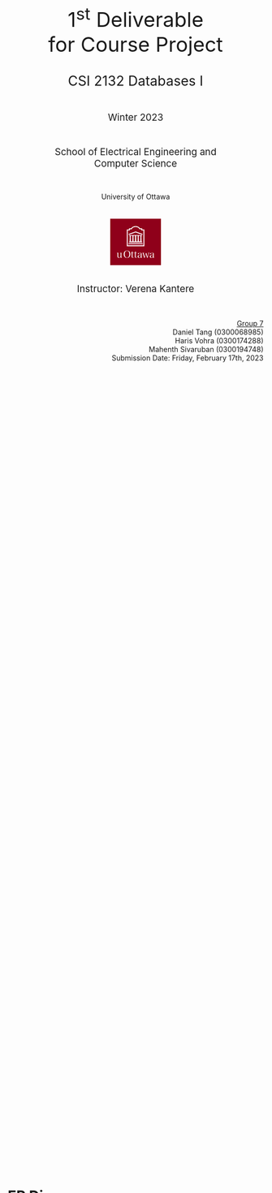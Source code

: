 <div style="justify-content:center;align-items:center;width:100%;height:100%;display:flex;text-align:center;white-space:pre;flex-direction:column"><div>
<span style="font-size:30pt">1<sup>st</sup> Deliverable
for Course Project</span>


<span style="font-size:20pt">CSI 2132 Databases I</span>

<span style="font-size:14pt">Winter 2023</span>

<span style="font-size:14pt">School of Electrical Engineering and Computer Science

University of Ottawa</span>

<img src="data:image/svg+xml;utf8,%3Csvg%20width%3D%22299.2%22%20height%3D%22273.92%22%20version%3D%221.1%22%20viewBox%3D%220%200%20299.2%20273.92%22%20xml%3Aspace%3D%22preserve%22%20xmlns%3D%22http%3A%2F%2Fwww.w3.org%2F2000%2Fsvg%22%3E%3Crect%20width%3D%22100%25%22%20height%3D%22100%25%22%20fill%3D%22%238f001a%22%2F%3E%3Cg%20transform%3D%22matrix(1.3333%200%200%20-1.3333%2038.802%20230.75)%22%20fill%3D%22%23fff%22%3E%3Cpath%20d%3D%22m17.09%200.25781c-0.1273%201.0344-0.2132%202.3242-0.2132%204.4344-1.6817-2.9262-4.4774-4.648-7.6649-4.648-2.7512%200-4.8637%201.332-5.7227%203.6137-0.43281%201.1641-0.60351%202.9301-0.60351%206.6723v7.1058c0%202.2352-0.17383%203.1411-0.64532%203.5301-0.26015%200.2559-0.64804%200.341-1.4629%200.386h-0.77734v0.95l6.6723%200.4308c-0.21172-4.0047-0.25782-5.0398-0.25782-8.0129v-3.7437c0-4.3473%200.08828-5.509%200.60352-7.0133%200.51719-1.593%201.7203-2.4168%203.4886-2.4168%202.3684%200%204.4758%201.5539%205.5946%204.1801%200.6437%201.4648%200.7754%202.409%200.7754%205.0789v6.6308c0%202.2789-0.1317%203.0981-0.6457%203.4871-0.2598%200.2571-0.6887%200.384-1.4633%200.429h-0.7789v0.95l6.6761%200.4308c-0.1312-3.2316-0.216-6.0726-0.216-8.0129v-8.132c0-4.3078%200.386-5.084%202.625-5.084h0.3051v-0.94375l-6.2891-0.30234%22%2F%3E%3Cpath%20d%3D%22m37.323%205.8539c1.7238-3.057%204.4336-4.691%207.88-4.691%203.4438%200%206.1547%201.634%207.8778%204.691%201.5468%202.8%202.3207%206.159%202.3207%2010.33%200%204.1781-0.7739%207.5351-2.3207%2010.334-1.7231%203.098-4.434%204.6922-7.8778%204.6922-3.4464%200-6.1562-1.6352-7.88-4.6922-1.5489-2.8418-2.3247-6.2379-2.3247-10.334%200-4.0879%200.7758-7.4449%202.3247-10.33zm-3.0993%2021.615c2.5832%203.2258%206.327%204.9047%2010.979%204.9047%204.6946%200%208.3496-1.6347%2010.974-4.9047%202.3703-3.0152%203.5738-6.7632%203.5738-11.285%200-4.5231-1.2035-8.3078-3.5738-11.232-2.6661-3.3168-6.2793-4.952-10.974-4.952-4.6523%200-8.4422%201.7238-10.979%204.952-2.3679%203.0109-3.5742%206.7582-3.5742%2011.232%200%204.5219%201.1637%208.225%203.5742%2011.285%22%2F%3E%3Cpath%20d%3D%22m69.522%206.6711c0-2.5383%200.1289-3.6609%200.5586-4.2609%200.4328-0.6043%201.1211-0.90625%202.1109-0.90625%200.9485%200%201.7664%200.21992%202.7121%200.77617l0.3883-1.1172c-1.4219-0.73398-2.7984-1.0758-4.3465-1.0758-2.1121%200-3.7047%200.73008-4.4355%202.107-0.4746%200.86094-0.6031%201.807-0.6031%204.9969v13.943h-2.711v0.9922c2.5391%200.2168%203.8301%201.8949%204.4766%205.9429l1.9785%200.5579c-0.0856-1.85-0.1289-3.4848-0.1289-6.325h5.166v-1.168h-5.166v-14.463%22%2F%3E%3Cpath%20d%3D%22m83.717%206.6711c0-2.5383%200.1277-3.6609%200.5566-4.2609%200.4313-0.6043%201.1219-0.90625%202.1094-0.90625%200.95%200%201.7625%200.21992%202.7125%200.77617l0.3883-1.1172c-1.4211-0.73398-2.7996-1.0758-4.3481-1.0758-2.1078%200-3.7015%200.73008-4.4339%202.107-0.4719%200.86094-0.6039%201.807-0.6039%204.9969v13.943h-2.7129v0.9922c2.541%200.2168%203.8347%201.8949%204.4804%205.9429l1.9793%200.5579c-0.0847-1.85-0.1277-3.4848-0.1277-6.325h5.1621v-1.168h-5.1621v-14.463%22%2F%3E%3Cpath%20d%3D%22m106.23%2012.572c-3.832-0.3438-5.512-0.6918-7.231-1.5547-1.8933-0.9024-2.8878-2.6211-2.8878-4.9063%200-2.7098%201.466-4.5648%203.6203-4.5648%202.1935%200%204.4325%201.2938%205.5055%203.1461%200.691%201.2027%200.993%203.0137%200.993%205.8566zm6.243-11.925c-1.677-0.26094-3.576-0.43477-4.436-0.43477-1.291%200-1.638%200.68984-1.807%203.577-0.688-0.7789-1.247-1.2461-2.111-1.8582-1.889-1.3707-3.401-1.8438-5.5938-1.8438-1.8953%200-3.3144%200.42891-4.3902%201.332-1.1652%201.0359-1.8973%202.7578-1.8973%204.566%200%203.4%202.1539%205.5949%206.3317%206.5429%202.2366%200.516%204.5176%200.818%207.6606%201.0328v2.709c0%201.9813-0.17%203.016-0.603%203.9211-0.558%201.116-1.764%201.677-3.53%201.677-2.8401%200-4.3062-1.291-4.4761-3.961-0.0437-0.9-0.1289-1.205-0.4734-1.4621-0.3035-0.214-0.8633-0.3418-1.5078-0.3418-1.4629%200-2.1071%200.3828-2.1071%201.2891%200%201.5488%201.1157%203.1%202.9243%204.1308%201.6379%200.9071%203.7461%201.3739%206.2841%201.3739%202.759%200%204.736-0.643%205.769-1.8879%200.861-1.077%201.25-2.4981%201.25-4.866%200-0.1301%200-0.1301-0.086-4.3489l-0.042-4.0882-0.046-1.9797c0-1.8062%200.217-3.3562%200.477-3.7062%200.257-0.34297%200.774-0.47383%202.41-0.47383v-0.89922%22%2F%3E%3Cpath%20d%3D%22m123.23%200.38594h-2.234l-5.342%2017.865c-0.733%202.4547-1.246%202.9707-3.359%203.1008v0.95h9.56v-0.95c-2.068-0.084-2.885-0.5192-2.885-1.5942%200-0.3398%200.129-0.9906%200.385-1.8906l3.875-13.521%205.682%2017.396h1.767l5.468-17.396%203.746%2012.661c0.343%201.0739%200.517%201.8942%200.517%202.4942%200%200.7328-0.433%201.2918-1.204%201.5527-0.522%200.168-0.823%200.2141-1.94%200.2981v0.95h8.439v-0.95c-2.371-0.1301-3.187-0.95-4.219-4.2641l-5.213-16.702h-2.194l-5.377%2016.531-5.472-16.531%22%2F%3E%3Cpath%20d%3D%22m159.95%2012.572c-3.829-0.3438-5.511-0.6918-7.231-1.5547-1.894-0.9024-2.884-2.6211-2.884-4.9063%200-2.7098%201.466-4.5648%203.614-4.5648%202.197%200%204.436%201.2938%205.512%203.1461%200.686%201.2027%200.989%203.0137%200.989%205.8566zm6.244-11.925c-1.679-0.26094-3.575-0.43477-4.433-0.43477-1.294%200-1.64%200.68984-1.811%203.577-0.69-0.7789-1.248-1.2461-2.109-1.8582-1.892-1.3707-3.402-1.8438-5.598-1.8438-1.894%200-3.312%200.42891-4.388%201.332-1.163%201.0359-1.894%202.7578-1.894%204.566%200%203.4%202.153%205.5949%206.328%206.5429%202.235%200.516%204.521%200.818%207.661%201.0328v2.709c0%201.9813-0.175%203.016-0.602%203.9211-0.558%201.116-1.765%201.677-3.532%201.677-2.84%200-4.302-1.291-4.472-3.961-0.043-0.9-0.133-1.205-0.475-1.4621-0.302-0.214-0.861-0.3418-1.505-0.3418-1.466%200-2.111%200.3828-2.111%201.2891%200%201.5488%201.116%203.1%202.928%204.1308%201.633%200.9071%203.742%201.3739%206.281%201.3739%202.757%200%204.738-0.643%205.77-1.8879%200.859-1.077%201.251-2.4981%201.251-4.866%200-0.1301%200-0.1301-0.088-4.3489l-0.043-4.0882-0.044-1.9797c0-1.8062%200.213-3.3562%200.473-3.7062%200.263-0.34297%200.779-0.47383%202.413-0.47383v-0.89922%22%2F%3E%3Cpath%20d%3D%22m64.408%20126.27h1.2309l0.5882%201.08c4.1301%207.603%2011.46%209.197%2016.881%209.197%205.4258%200%2012.757-1.594%2016.882-9.195l0.5888-1.082h7.854v-5.055h9.419v-65.665h-69.48v65.665h9.4183v5.055h6.6184zm-1.1812%204.137h-9.5743v-5.054h-9.4187v-73.941h77.756v73.941h-9.42v5.054h-9.579c-4.0887%206.636-11.096%2010.278-19.882%2010.278-8.782%200-15.788-3.642-19.882-10.278%22%2F%3E%3Cpath%20d%3D%22m52.681%2066.638h60.852v-2.2766h-60.852v2.2766%22%2F%3E%3Cpath%20d%3D%22m50.902%2062.656h64.427v-2.2754h-64.427v2.2754%22%2F%3E%3Cpath%20d%3D%22m82.407%20116.58-30.425-10.94%201.3993-3.894s28.39%2010.208%2029.727%2010.688c1.3355-0.48%2029.73-10.688%2029.73-10.688l1.398%203.894-31.128%2011.192-0.7016-0.252%22%2F%3E%3Cpath%20d%3D%22m104.04%2073.041h-6.5029l-0.5625%2023.163c0.1726-0.0852%200.3652-0.1379%200.5703-0.1379%200.7148%200%201.2961%200.5723%201.2961%201.2871%200%200.3496-0.1418%200.6652-0.3703%200.9004h4.6483c-0.226-0.2352-0.369-0.5508-0.369-0.9004%200-0.7148%200.581-1.2871%201.29-1.2871%200.203%200%200.393%200.0508%200.564%200.1348zm-11.788%200h-6.5027l-0.5633%2023.148c0.1684-0.0769%200.3512-0.123%200.5469-0.123%200.7109%200%201.2906%200.5723%201.2906%201.2871%200%200.3496-0.1414%200.6652-0.3684%200.9004h4.652c-0.227-0.2352-0.3672-0.5508-0.3672-0.9004%200-0.7148%200.5758-1.2871%201.2879-1.2871%200.2129%200%200.4121%200.0566%200.5894%200.1477zm-11.782%200h-6.5223l-0.5629%2023.166c0.1754-0.0879%200.3692-0.1406%200.5766-0.1406%200.7148%200%201.2926%200.5723%201.2926%201.2871%200%200.3496-0.1418%200.6652-0.3692%200.9004h4.65c-0.2258-0.2352-0.3668-0.5508-0.3668-0.9004%200-0.7148%200.5781-1.2871%201.2867-1.2871%200.2075%200%200.4024%200.0527%200.577%200.1406zm-11.802%200h-6.5183l-0.5633%2023.17c0.1777-0.0898%200.3754-0.1445%200.5867-0.1445%200.7098%200%201.2852%200.5723%201.2852%201.2871%200%200.3496-0.1395%200.6652-0.366%200.9004h4.6257c-0.2254-0.2352-0.364-0.5508-0.364-0.9004%200-0.7148%200.5761-1.2871%201.2886-1.2871%200.2114%200%200.4075%200.0547%200.5821%200.1445zm40.654%200-0.568%2023.182c0.181-0.0964%200.385-0.1562%200.604-0.1562%200.712%200%201.287%200.5723%201.287%201.2871%200%200.3496-0.138%200.6652-0.364%200.9004h1.04v2.2757h-56.427v-2.2757h1.0375c-0.2277-0.2352-0.3672-0.5508-0.3672-0.9004%200-0.7148%200.5758-1.2871%201.2871-1.2871%200.2102%200%200.4059%200.0527%200.5813%200.1445l-0.5621-23.17h-2.134v-3.7949h56.736v3.7949h-2.151%22%2F%3E%3C%2Fg%3E%3C%2Fsvg%3E%0A" width="100px" height="100px">





<span style="font-size:14pt">Instructor: Verena Kantere</span>

</div><div style="margin-left:auto;text-align:right">
<u>Group 7</u>
Daniel Tang (0300068985)
Haris Vohra (0300174288)
Mahenth Sivaruban (0300194748)
Submission Date: Friday, February 17th, 2023
</div></div>
<div style="page-break-before:always"></div>

# ER Diagram

```plantuml
digraph D {
Chain [shape=box]
Chain_1 [label=<<u>address-central-office</u>>]
Chain -> Chain_1 [arrowhead=none]
Chain_2 [label="contact-email-address"]
Chain -> Chain_2 [arrowhead=none]
Chain_3 [label="contact-phone-num"]
Chain -> Chain_3 [arrowhead=none]

Hotel [shape=box]
Hotel_1 [label=<<u>address-of-hotel</u>>]
Hotel -> Hotel_1 [arrowhead=none]
Hotel_2 [label="contact-email-address"]
Hotel -> Hotel_2 [arrowhead=none]
Hotel_3 [label="contact-phone-num"]
Hotel -> Hotel_3 [arrowhead=none]
Hotel_4 [label="ranking"]
Hotel -> Hotel_4 [arrowhead=none]

owns [shape=diamond]
owns -> Chain
Hotel -> owns [arrowhead=none,color="black:invis:black"]

Room [shape=box]
Room_1 [label=<<u>room-id</u>>]
Room -> Room_1 [arrowhead=none]
Room_2 [label="room-price-cents"]
Room -> Room_2 [arrowhead=none]
Room_3 [label="capacity"]
Room -> Room_3 [arrowhead=none]
Room_4 [label="extended-capacity"]
Room -> Room_4 [arrowhead=none]
Room_5 [label="problems-or-damages"]
Room -> Room_5 [arrowhead=none]

has [shape=diamond]
has -> Hotel
Room -> has [arrowhead=none,color="black:invis:black"]

Amenity [shape=box]
Amenity_1 [label=<<u>name</u>>]
Amenity -> Amenity_1 [arrowhead=none]

offers [shape=diamond]
offers -> Amenity [arrowhead=none]
Room -> offers [arrowhead=none]

Person [shape=box]
Person_1 [label=<<u>ssn-or-sin</u>>]
Person -> Person_1 [arrowhead=none]
Person_2 [label="full-name"]
Person -> Person_2 [arrowhead=none]
Person_3 [label="address"]
Person -> Person_3 [arrowhead=none]

Customer [shape=box]
Customer_1 [label="registration-date"]
Customer -> Customer_1 [arrowhead=none]

Employee [shape=box]

manager [shape=diamond]
manager -> Employee
Hotel -> manager [arrowhead=none,color="black:invis:black"]

manages [shape=diamond]
manages -> Employee [arrowhead=none,label="0..* manager"]
manages -> Employee [arrowhead=none,label="0..1 employees being managed"]

ISA1 [shape=triangle,label="ISA"]
ISA1 -> Person [arrowhead=onormal]
Customer -> ISA1 [arrowhead=none,color="black:invis:black"]
Employee -> ISA1 [arrowhead=none,color="black:invis:black"]

Role [shape=box]
Role_1 [label="role-name"]
Role -> Role_1 [arrowhead=none]

works_for [shape=diamond,label="works-for"]
works_for -> Hotel [arrowhead=none]
works_for -> Role [arrowhead=none]
works_for -> Employee [arrowhead=none]

BookingOrRenting [shape=box,peripheries=2]
BookingOrRenting1 [label=<<u>s</u>t<u>a</u>r<u>t</u>>]
BookingOrRenting -> BookingOrRenting1 [arrowhead=none]
BookingOrRenting2 [label="end"]
BookingOrRenting -> BookingOrRenting2 [arrowhead=none]

Booking [shape=box]

Renting [shape=box]

ISA2 [shape=triangle,label="ISA"]
ISA2 -> BookingOrRenting [arrowhead=onormal]
Booking -> ISA2 [arrowhead=none,color="black:invis:black"]
Renting -> ISA2 [arrowhead=none,color="black:invis:black"]

requests_room [shape=diamond,peripheries=2,label="requests-room"]
requests_room -> BookingOrRenting [arrowhead=none,color="black:invis:black"]
requests_room -> Customer [arrowhead=none]
requests_room -> Room [arrowhead=none]
}
```

- There is a `Amenity` entity to ensure that the spellings that employees input are standardized
- Views (sea view, mountain view, etc.) and amenities (TV, AC, fridge, etc.) are conceptually the same. Customers will enjoy them in the same way, and search for them in the same way. It is decided that `View` be merged with `Amenity`
- The common attributes between `Employee` and `Customer` have been extracted to `Person` so that the diagram is easier to reason about logically
- There is a `Role` entity to ensure that "roles/positions" are standardized
- The `Role` entity should not track managers; the `manages` relation should do that
- Checking in a customer is done by adding the additional specialization `Renting` to their `Booking`
- Customers that directly show up at a hotel receive a `Renting` that will never be a `Booking`
- It is assumed that there is no desire of posterity to denormalize a snapshot of `Room` into `BookingOrRenting`
- `works-for` and `requests-room` will be explained in the other sections
- There was no requirement for a booking cancellation feature. Some businesses have no-return policies, and let this application serve them
- There is no `name` attribute added to `chain`s and `hotel`s as that was not in the requirements. It may be a little bit awkward for the user, but it is possible to refer uniquely to them by their `address`es.
- It is fine for the `chain` and `hotel` contacts to be the same, as some business might have it that way legitimately
- All the generalizations depicted are total but not disjoint. Basically they should behave like Python mixins not Java classes
- `address_*` is not broken up in case there are special delivery instructions
- `full_name` is not broken up into components, in order to respect human rights

<div style="page-break-before:always"></div>

# Relational Database Schema

```plantuml
hide circle
hide methods

class chain {
<u>address_central_office</u>
contact_email_address
contact_phone_num
}

class hotel {
<u>address_of_hotel</u>
address_central_office
ranking
contact_email_address
contact_phone_num
manager_ssn_or_sin
}
chain::address_central_office <-- hotel::address_central_office

class room {
<u>address_of_hotel</u>
<u>room_id</u>
room_price_cents
capacity
extended_capacity
problems_or_damages
}
hotel::address_of_hotel <-- room::address_of_hotel

class amenity {
<u>name</u>
}

class offers {
<u>address_of_hotel</u>
<u>room_id</u>
<u>amenity_name</u>
}
room::address_of_hotel <-- offers::address_of_hotel
room::room_id <-- offers::room_id
amenity::name <- offers::amenity_name

class customer {
<u>ssn_or_sin</u>
full_name
address
registration_date
}

class employee {
<u>ssn_or_sin</u>
full_name
address
}
hotel::manager_ssn_or_sin --> employee::ssn_or_sin

class manager {
<u>manager_ssn_or_sin</u>
<u>managed_ssn_or_sin</u>
}
manager::manager_ssn_or_sin --> employee::ssn_or_sin
manager::managed_ssn_or_sin --> employee::ssn_or_sin

class role {
<u>name</u>
}

class employment {
<u>address_of_hotel</u>
<u>employee_ssn_or_sin</u>
<u>role_name</u>
}
employment::address_of_hotel --> hotel::address_of_hotel
employment::employee_ssn_or_sin --> employee::ssn_or_sin
employment::role_name --> role::name

class booking_or_renting {
<u>address_of_hotel</u>
<u>room_id</u>
<u>start</u>
customer_ssn_or_sin
end
was_booked
is_renting
}
booking_or_renting::customer_ssn_or_sin --> customer::ssn_or_sin
```

- `employee` and `customer` are split apart, because they are likely to be disjoint and the data operations performed on each tend to be radically different
- The constraints `booking_or_renting.address_of_hotel --> hotel::address_of_hotel` and `booking_or_renting.room_id --> room::room_id` are not included so that the `room`s can be deleted while keeping the `booking_or_renting` archived
- It would have been desired to use a surrogate key for `chain` and `hotel` so the asymptotic complexity of references to them are improved. However, the existing keys are sufficient to identify them, and it is not currently necessary to introduce this additional complexity before profiling
- `Booking`s and `Renting`s are merged back into a single table, just with booleans, to avoid the overhead of another table
- Underlines are supposed to be solid, but may appear dotted if zoomed in for some reason. Copy and paste to distinguish them from underscores

<div style="page-break-before:always"></div>

# Constraints

## Primary Key Constraints

Every table in the database needs a primary key to identify each entry in it specifically.
The primary key constraint needs to ensure that the primary key is distinct, non-null, and unchangeable.
In the `hotel`s table, we defined the `address_of_hotel` column as the primary key.
This would guarantee that every hotel in the database has a unique identifier that can be used to refer to it from its rooms in the database.
For example, the `rooms` table has foreign key column called `address_of_hotel` that refers to the `address_of_hotel` column in the `hotel`s table.
This would guarantee that each room in the database is associated with a specific hotel.
By defining `address_of_hotel` as the primary key in the `hotel`s table, we guarantee that each hotel has a unique identifier that can be used to link it to other tables in the database.
See the underlines in the previous sections for the rest of the constraints.


## Referential Integrity Constraints

The referential integrity constraint ensures that the data in the foreign key column of a table corresponds to the data in the primary key column of another table.
In the `room`s table, we define a foreign key constraint on the `address_of_hotel` column that refers to the `address_of_hotel` column in the `hotel`s table.
This would ensure that each room in the database is associated with a specific hotel that exists in the `hotel`s table.
If a customer attempts to book a room and specifies a hotel that doesn't exist, the constraint would prevent the booking from being created.
By creating a referential integrity constraint between the `room`s and `hotel`s tables, we can ensure that the data in the database will be consistent and accurate.
See the arrows in the previous sections for the rest of the constraints.

## Domain Constraints

The domain constraint ensures that the data in a column of a table is valid and within an acceptable range.

- `contact_email_address VARCHAR(255)` as they are usually
- `contact_phone_num VARCHAR(255)`, since some phone numbers have leading zeroes or have extensions
- `address* VARCHAR(255)`, as addresses are usually
- `*_or_sin INTEGER`, as SINs are fixed
- `ranking SMALLINT`, as it {1,2,3,4,5}
- `room_price_cents INTEGER`, as money must not be stored as floating-point numbers
- `*capacity INTEGER`, as head count is a cardinality
- `*name VARCHAR{255}`, to be flexible about how people want to name things
- `was_booked BOOLEAN`, `is_renting BOOLEAN`, as these are flags
- `start DATE`, `end DATE`, as these are dates without times, going by the convention that the date is the night of check-in

<div style="page-break-before:always"></div>

## Attribute Constraints

This section is can be considered part of the user-defined constraints section, but was split from it because the lecture slides does this.

- On, `room.capacity` and `room.extended_capacity`, value must be 1, 2, and 4. This is to ensure that only valid room types are stored in the database. We only allow values such as "single”, "double”, and "suite" respectively. This constraint prevents any invalid values from being inputted into the table.
- All integers must `>= 0` as this system does not have uses for negative numbers
- `room.room_price_cents > 0`. Price can't be negative, and free is likely a mistake
- `1 <= hotel.ranking <= 5`, because "1-star up to 5-star" is in the description
- Both `contact_phone_num` shall be numeric, possibly including "#" and "P". They shall be at least 4 digits
- No strings except `problems_or_damages` shall be blank because they need to identify things
- All columns are `NOT NULL`, for similar reasons
- `*_or_sin` shall pass the SIN checksum

By defining attribute constraints, we can help ensure that the data stored in the system is correct and consistent .
This prevents any issues that might happen if invalid data is entered.

## User-Defined Constraints

User-defined constraints are added to ensure that the data entered into the database meets a specific business rule or requirements, such as a maximum number of rooms in a hotel or a minimum price of a room.

- `booking_or_renting.end - booking_or_renting.start < 1 month`. There is likely a business rule that specifies that a customer cannot book a room for a duration that exceeds the maximum number of nights, so this user-defined constraint is created which checks the duration of a room booking and compares it to the maximum number of nights allowed. If the booking duration exceeds the maximum allowed, the constraint will prevent the booking from being added to the database.
- `booking_or_renting.start <= booking_or_renting.end`. Prevents interference with the uniqueness constraints and makes sure the period is a valid date range
- `customer.registration_date <= now()`. Can't register in the future. Also, all timezones should be UTC for simplicity
- `application_install_time() < booking_or_renting.start < customer.registration_date.`. Can't book into the past
- `manager.manager_ssn_or_sin != manager.managed_ssn_or_sin`. Someone can't manage themselves, and if they are the owner, this fact should be cannonicalized to them not belonging to this relation
- `UNIQUE (booking_or_renting.start, booking_or_renting.address_of_hotel, booking_or_renting.room_id)`. Can't have two guests booking the same room
- `room.capacity <= room.extended_capacity`. Naturally extending the capacity will increase it
